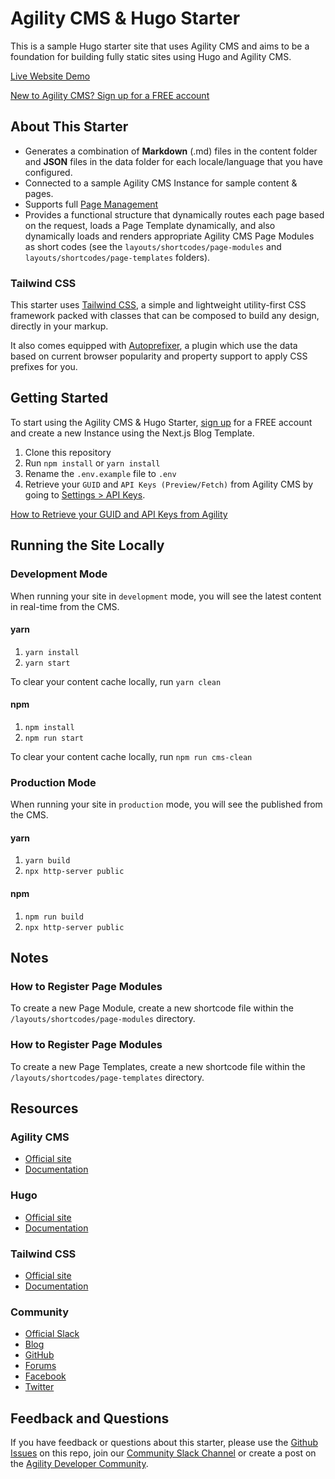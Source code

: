 # Agility CMS & Hugo Starter
This is a sample Hugo starter site that uses Agility CMS and aims to be a foundation for building fully static sites using Hugo and Agility CMS.

[Live Website Demo](https://agilitycms-hugo-starter.vercel.app)

[New to Agility CMS? Sign up for a FREE account](https://agilitycms.com/free)

## About This Starter

- Generates a combination of **Markdown** (.md) files in the content folder and **JSON** files in the data folder for each locale/language that you have configured.
- Connected to a sample Agility CMS Instance for sample content & pages.
- Supports full [Page Management](https://help.agilitycms.com/hc/en-us/articles/360055805831)
- Provides a functional structure that dynamically routes each page based on the request, loads a Page Template dynamically, and also dynamically loads and renders appropriate Agility CMS Page Modules as short codes (see the `layouts/shortcodes/page-modules` and `layouts/shortcodes/page-templates` folders).

### Tailwind CSS

This starter uses [Tailwind CSS](https://tailwindcss.com/), a simple and lightweight utility-first CSS framework packed with classes that can be composed to build any design, directly in your markup.

It also comes equipped with [Autoprefixer](https://www.npmjs.com/package/autoprefixer), a plugin which use the data based on current browser popularity and property support to apply CSS prefixes for you.

## Getting Started

To start using the Agility CMS & Hugo Starter, [sign up](https://agilitycms.com/free) for a FREE account and create a new Instance using the Next.js Blog Template.

1. Clone this repository
2. Run `npm install` or `yarn install`
3. Rename the `.env.example` file to `.env`
4. Retrieve your `GUID` and `API Keys (Preview/Fetch)` from Agility CMS by going to [Settings > API Keys](https://manager.agilitycms.com/settings/apikeys).

[How to Retrieve your GUID and API Keys from Agility](https://help.agilitycms.com/hc/en-us/articles/360031919212-Retrieving-your-API-Key-s-Guid-and-API-URL-)

## Running the Site Locally

### Development Mode

When running your site in `development` mode, you will see the latest content in real-time from the CMS.

#### yarn

1. `yarn install`
2. `yarn start`

To clear your content cache locally, run `yarn clean`

#### npm

1. `npm install`
2. `npm run start`

To clear your content cache locally, run `npm run cms-clean`


### Production Mode

When running your site in `production` mode, you will see the published from the CMS.

#### yarn

1. `yarn build`
2. `npx http-server public`

#### npm

1. `npm run build`
2. `npx http-server public`

## Notes

### How to Register Page Modules
To create a new Page Module, create a new shortcode file within the `/layouts/shortcodes/page-modules` directory.

### How to Register Page Modules
To create a new Page Templates, create a new shortcode file within the `/layouts/shortcodes/page-templates` directory.

## Resources

### Agility CMS
- [Official site](https://agilitycms.com)
- [Documentation](https://help.agilitycms.com/hc/en-us)

### Hugo
- [Official site](https://gohugo.io/)
- [Documentation](https://gohugo.io/documentation/)

### Tailwind CSS
- [Official site](http://tailwindcss.com/)
- [Documentation](http://tailwindcss.com/docs)

### Community
- [Official Slack](https://join.slack.com/t/agilitycommunity/shared_invite/enQtNzI2NDc3MzU4Njc2LWI2OTNjZTI3ZGY1NWRiNTYzNmEyNmI0MGZlZTRkYzI3NmRjNzkxYmI5YTZjNTg2ZTk4NGUzNjg5NzY3OWViZGI)
- [Blog](https://agilitycms.com/resources/posts)
- [GitHub](https://github.com/agility)
- [Forums](https://help.agilitycms.com/hc/en-us/community/topics)
- [Facebook](https://www.facebook.com/AgilityCMS/)
- [Twitter](https://twitter.com/AgilityCMS)

## Feedback and Questions
If you have feedback or questions about this starter, please use the [Github Issues](https://github.com/agility/agilitycms-hugo-starter/issues) on this repo, join our [Community Slack Channel](https://join.slack.com/t/agilitycommunity/shared_invite/enQtNzI2NDc3MzU4Njc2LWI2OTNjZTI3ZGY1NWRiNTYzNmEyNmI0MGZlZTRkYzI3NmRjNzkxYmI5YTZjNTg2ZTk4NGUzNjg5NzY3OWViZGI) or create a post on the [Agility Developer Community](https://help.agilitycms.com/hc/en-us/community/topics).
